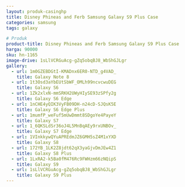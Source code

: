 ```yaml
---
layout: produk-casinghp
title: Disney Phineas and Ferb Samsung Galaxy S9 Plus Case
categories: samsung
tags: galaxy

# Produk
product-title: Disney Phineas and Ferb Samsung Galaxy S9 Plus Case
harga: 90000
sku: hn-1165
image-drive: 1sLlVCRGuAcg-gZq5obqBJ8_WbShGJLgr
gallery:
  - url: 1m0GZEBDGtI-KMADnx6ER0-NTD_g4VAD_
    title: Galaxy Note 8
  - url: 1t3Osd3aYbEUtSbWF_OMLh99ncvcwuDEG
    title: Galaxy S6
  - url: 1Zk2xlxN-mmSRKH2UWyHIySE93zSPfy2g
    title: Galaxy S6 Edge
  - url: 1nCHE4yQIK3VyFB09DH-n24cD-SJQsK5E
    title: Galaxy S6 Edge Plus
  - url: 1mumfP_weFuf5mUwDmmt8SDgoYe4PayeY
    title: Galaxy S7
  - url: 1_6QKSLdSr36oJ4L5MnBqAEy9rxUNBOv_
    title: Galaxy S7 Edge
  - url: 1VInkkywQYuAPREdmJZ6GMH5sZ4M1xYXD
    title: Galaxy S8
  - url: 172YB_1LK2Z8jdt62qX3yaGjvDmJEw4Z1
    title: Galaxy S8 Plus
  - url: 1LxRA2-k5Ba0fM476Rc9FWHzm66zNQipS
    title: Galaxy S9
  - url: 1sLlVCRGuAcg-gZq5obqBJ8_WbShGJLgr
    title: Galaxy S9 Plus
---
```

